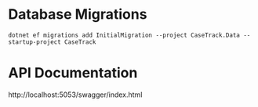 # Database Migrations
`dotnet ef migrations add InitialMigration --project CaseTrack.Data --startup-project CaseTrack`

# API Documentation
http://localhost:5053/swagger/index.html